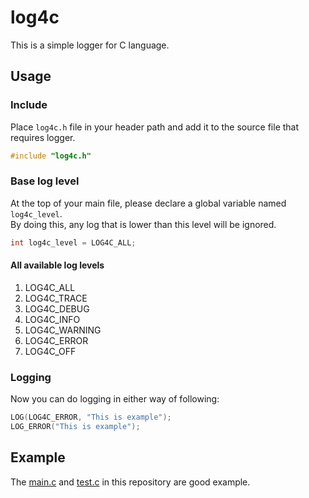 # log4c
This is a simple logger for C language.

## Usage

### Include
Place `log4c.h` file in your header path and add it to the source file that requires logger.

```c
#include "log4c.h"
```

### Base log level
At the top of your main file, please declare a global variable named `log4c_level`.  
By doing this, any log that is lower than this level will be ignored.  

```c
int log4c_level = LOG4C_ALL;
```

#### All available log levels

1. LOG4C_ALL
2. LOG4C_TRACE
3. LOG4C_DEBUG
4. LOG4C_INFO
5. LOG4C_WARNING
6. LOG4C_ERROR
7. LOG4C_OFF

### Logging

Now you can do logging in either way of following:  

```c
LOG(LOG4C_ERROR, "This is example");
LOG_ERROR("This is example");
```

## Example

The [main.c](src/main.c) and [test.c](src/implement/test.c) in this repository are good example.  

